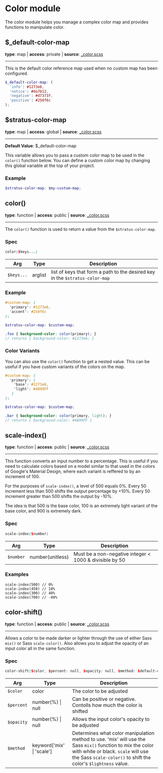 # Color module
The color module helps you manage a complex color map and provides functions to manipulate color.

## $_default-color-map
**type**: map | **access**: private | **source**: [_color.scss](https://github.com/MattMcAdams/stratus/blob/master/src/partials/_color.scss)
_____

This is the default color reference map used when no custom map has been configured.

```scss
$_default-color-map: (
  'info': #1273e6,
  'notice': #da7b12,
  'negative': #d7373f,
  'positive': #258f6c
);
```

## $stratus-color-map
**type**: map | **access**: global | **source**: [_color.scss](https://github.com/MattMcAdams/stratus/blob/master/src/partials/_color.scss)
_____
**Default Value**: $_default-color-map

This variable allows you to pass a custom color map to be used in the `color()` function below. You can define a custom color map by changing this global variable at the top of your project.

### Example
```scss
$stratus-color-map: $my-custom-map;
```

## color()
**type**: function | **access**: public | **source**: [_color.scss](https://github.com/MattMcAdams/stratus/blob/master/src/partials/_color.scss)
_____
The `color()` function is used to return a value from the `$stratus-color-map`.

### Spec
```scss
color($keys...)
```
| Arg | Type | Description |
| --- | --- | --- |
| `$keys...` | arglist | list of keys that form a path to the desired key in the `$stratus-color-map` |

### Example
```scss
#custom-map: (
  'primary': #1273e6,
  'accent': #258f6c
);

$stratus-color-map: $custom-map;

.foo { background-color: color(primary); }
// returns { background-color: #1273e6; }
```
### Color Variants
You can also use the `color()` function to get a nested value. This can be useful if you have custom variants of the colors on the map.
```scss
#custom-map: (
  'primary': (
    'base': #1273e6,
    'light': #4899FF
   )
);

$stratus-color-map: $custom-map;

.bar { background-color: color(primary, light); }
// returns { background-color: #4899FF }
```
## scale-index()
**type**: function | **access**: public | **source**: [_color.scss](https://github.com/MattMcAdams/stratus/blob/master/src/partials/_color.scss)
_____
This function converts an input number to a percentage. This is useful if you need to calculate colors based on a model similar to that used in the colors of Google's Material Design, where each variant is reffered to by an increment of 100.

For the purposes of `scale-index()`, a level of 500 equals 0%. Every 50 increment less than 500 shifts the output percentage by +10%. Every 50 increment greater than 500 shifts the output by -10%.

The idea is that 500 is the base color, 100 is an extremely light variant of the base color, and 900 is extremely dark.

### Spec
```scss
scale-index($number)
```
| Arg | Type | Description |
| --- | --- | --- |
| `$number` | number(unitless) | Must be a non-negative integer < 1000 & divisible by 50 |

### Examples
```
scale-index(500) // 0%
scale-index(450) // 10%
scale-index(300) // 40%
scale-index(700) // -40%
```

## color-shift()
**type**: function | **access**: public | **source**: [_color.scss](https://github.com/MattMcAdams/stratus/blob/master/src/partials/_color.scss)
_____
Allows a color to be made darker or lighter through the use of either Sass `mix()` or Sass `scale-color()`. Also allows you to adjust the opacity of an input color all in the same function.

### Spec
```scss
color-shift($color, $percent: null, $opacity: null, $method: $default-color-method)
```
| Arg | Type | Description |
| --- | --- | --- |
| `$color` | color | The color to be adjusted |
| `$percent` | number(%) \| null | Can be positive or negative. Contolls how much the color is shifted |
| `$opacity` | number(%) \| null | Allows the input color's opacity to be adjusted |
| `$method` | keyword['mix' \| 'scale'] | Determines what color manipulation method to use. 'mix' will use the Sass `mix()` function to mix the color with white or black. `scale` will use the Sass `scale-color()` to shift the color's `$lightness` value. |
